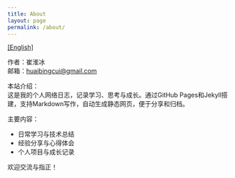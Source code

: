 ```yaml
---
title: About
layout: page
permalink: /about/
---
```


<p><a href="/about-en/">[English]</a></p>

作者：崔淮冰  
邮箱：huaibingcui@gmail.com  

本站介绍：  
这是我的个人网络日志，记录学习、思考与成长。通过GitHub Pages和Jekyll搭建，支持Markdown写作，自动生成静态网页，便于分享和归档。

主要内容：  
- 日常学习与技术总结  
- 经验分享与心得体会  
- 个人项目与成长记录

欢迎交流与指正！ 
